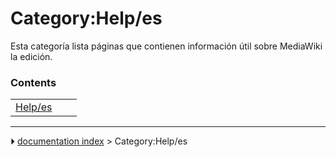 # Category:Help/es
Esta categoría lista páginas que contienen información útil sobre MediaWiki la edición.

### Contents

|     |     |     |
| --- | --- | --- |
| [Help/es](Help/es.md) |



---
⏵ [documentation index](../README.md) > Category:Help/es
